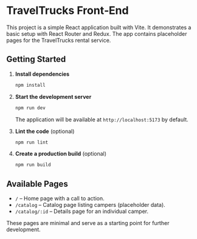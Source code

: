 # TravelTrucks Front‑End

This project is a simple React application built with Vite. It demonstrates a basic setup with React Router and Redux. The app contains placeholder pages for the TravelTrucks rental service.

## Getting Started

1. **Install dependencies**

   ```bash
   npm install
   ```

2. **Start the development server**

   ```bash
   npm run dev
   ```

   The application will be available at `http://localhost:5173` by default.

3. **Lint the code** (optional)

   ```bash
   npm run lint
   ```

4. **Create a production build** (optional)

   ```bash
   npm run build
   ```

## Available Pages

- `/` – Home page with a call to action.
- `/catalog` – Catalog page listing campers (placeholder data).
- `/catalog/:id` – Details page for an individual camper.

These pages are minimal and serve as a starting point for further development.
